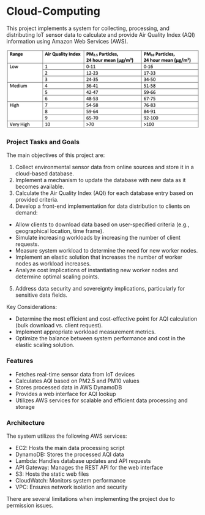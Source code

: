 # Cloud-Computing

This project implements a system for collecting, processing, and distributing IoT sensor data to calculate and provide Air Quality Index (AQI) information using Amazon Web Services (AWS).


![GitHub](Images/AQI_Table.png)

### Project Tasks and Goals
The main objectives of this project are:

1. Collect environmental sensor data from online sources and store it in a cloud-based database.
2. Implement a mechanism to update the database with new data as it becomes available.
3. Calculate the Air Quality Index (AQI) for each database entry based on provided criteria.
4. Develop a front-end implementation for data distribution to clients on demand:

- Allow clients to download data based on user-specified criteria (e.g., geographical location, time frame).
- Simulate increasing workloads by increasing the number of client requests.
- Measure system workload to determine the need for new worker nodes.
- Implement an elastic solution that increases the number of worker nodes as workload increases.
- Analyze cost implications of instantiating new worker nodes and determine optimal scaling points.

5. Address data security and sovereignty implications, particularly for sensitive data fields.

Key Considerations:

- Determine the most efficient and cost-effective point for AQI calculation (bulk download vs. client request).
- Implement appropriate workload measurement metrics.
- Optimize the balance between system performance and cost in the elastic scaling solution.


### Features

- Fetches real-time sensor data from IoT devices
- Calculates AQI based on PM2.5 and PM10 values
- Stores processed data in AWS DynamoDB
- Provides a web interface for AQI lookup
- Utilizes AWS services for scalable and efficient data processing and storage

### Architecture
The system utilizes the following AWS services:

- EC2: Hosts the main data processing script
- DynamoDB: Stores the processed AQI data
- Lambda: Handles database updates and API requests
- API Gateway: Manages the REST API for the web interface
- S3: Hosts the static web files
- CloudWatch: Monitors system performance
- VPC: Ensures network isolation and security

There are several limitations when implementing the project due to permission issues.
